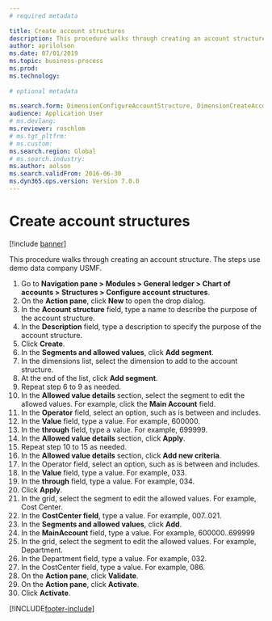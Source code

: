 ```yaml
--- 
# required metadata 
 
title: Create account structures
description: This procedure walks through creating an account structure. 
author: aprilolson
ms.date: 07/01/2019
ms.topic: business-process 
ms.prod:  
ms.technology:  
 
# optional metadata 
 
ms.search.form: DimensionConfigureAccountStructure, DimensionCreateAccountStructure, DimensionHierarchyAddLevel, DimensionHierarchyConstraintActivate   
audience: Application User 
# ms.devlang:  
ms.reviewer: roschlom
# ms.tgt_pltfrm:  
# ms.custom:  
ms.search.region: Global
# ms.search.industry: 
ms.author: aolson
ms.search.validFrom: 2016-06-30 
ms.dyn365.ops.version: Version 7.0.0 
---
```

# Create account structures

[!include [banner](../../includes/banner.md)]

This procedure walks through creating an account structure. The steps use demo data company USMF.

1. Go to **Navigation pane > Modules > General ledger > Chart of accounts > Structures > Configure account structures**.
2. On the **Action pane**, click **New** to open the drop dialog.
3. In the **Account structure** field, type a name to describe the purpose of the account structure.
4. In the **Description** field, type a description to specify the purpose of the account structure.
5. Click **Create**.
6. In the **Segments and allowed values**, click **Add segment**.
7. In the dimensions list, select the dimension to add to the account structure.
8. At the end of the list, click **Add segment**.
9. Repeat step 6 to 9 as needed.
10. In the **Allowed value details** section, select the segment to edit the allowed values.
    For example, click the **Main Account** field.  
11. In the **Operator** field, select an option, such as is between and includes.
12. In the **Value** field, type a value. For example, 600000.  
13. In the **through** field, type a value. For example, 699999.  
14. In the **Allowed value details** section, click **Apply**.
15. Repeat step 10 to 15 as needed.  
16. In the **Allowed value details** section, click **Add new criteria**.
17. In the Operator field, select an option, such as is between and includes.
18. In the **Value** field, type a value. For example, 033.  
19. In the **through** field, type a value. For example, 034.  
20. Click **Apply**.
21. In the grid, select the segment to edit the allowed values. For example, Cost Center.  
22. In the **CostCenter field**, type a value. For example, 007..021.  
23. In the **Segments and allowed values**, click **Add**.
24. In the **MainAccount** field, type a value. For example, 600000..699999  
25. In the grid, select the segment to edit the allowed values. For example, Department.  
26. In the Department field, type a value. For example, 032.  
27. In the CostCenter field, type a value. For example, 086.  
28. On the **Action pane**, click **Validate**.
29. On the **Action pane**, click **Activate**.
30. Click **Activate**.



[!INCLUDE[footer-include](../../../includes/footer-banner.md)]
